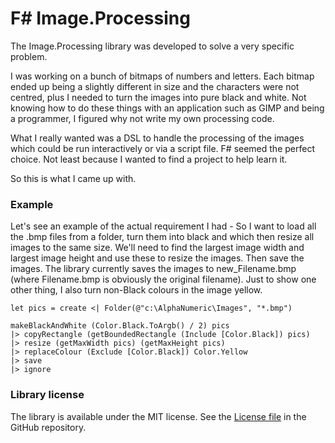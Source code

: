 # F# Image.Processing

The Image.Processing library was developed to solve a very specific problem. 

I was working on a bunch of bitmaps of numbers and letters. Each bitmap ended up being a slightly different in size and the characters were not centred, plus I needed to turn the images into pure black and white. Not knowing how to do these things with an application such as GIMP and being a programmer, I figured why not write my own processing code.

What I really wanted was a DSL to handle the processing of the images which could be run interactively or via a script file. F# seemed the perfect choice. Not least because I wanted to find a project to help learn it. 

So this is what I came up with. 

### Example

Let's see an example of the actual requirement I had - So I want to load all the .bmp files from a folder, turn them into black and which then resize all images to the same size. We'll need to find the largest image width and largest image height and use these to resize the images. Then save the images. The library currently saves the images to new_Filename.bmp (where Filename.bmp is obviously the original filename). Just to show one other thing, I also turn non-Black colours in the image yellow.

```
let pics = create <| Folder(@"c:\AlphaNumeric\Images", "*.bmp")

makeBlackAndWhite (Color.Black.ToArgb() / 2) pics
|> copyRectangle (getBoundedRectangle (Include [Color.Black]) pics)
|> resize (getMaxWidth pics) (getMaxHeight pics)
|> replaceColour (Exclude [Color.Black]) Color.Yellow
|> save
|> ignore
```


### Library license

The library is available under the MIT license. See the [License file][1] in the GitHub repository.

  [1]: https://github.com/putridparrot/Image.Processing/blob/master/LICENSE

